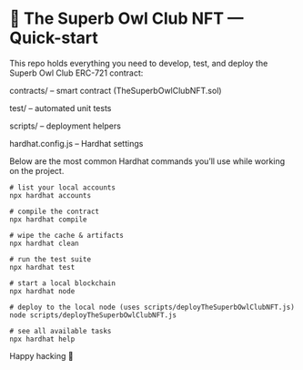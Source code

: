 # 🦉 The Superb Owl Club NFT — Quick-start

This repo holds everything you need to develop, test, and deploy the Superb Owl Club ERC-721 contract:

contracts/ – smart contract (TheSuperbOwlClubNFT.sol)

test/ – automated unit tests

scripts/ – deployment helpers

hardhat.config.js – Hardhat settings

Below are the most common Hardhat commands you’ll use while working on the project.

```shell
# list your local accounts
npx hardhat accounts

# compile the contract
npx hardhat compile

# wipe the cache & artifacts
npx hardhat clean

# run the test suite
npx hardhat test

# start a local blockchain
npx hardhat node

# deploy to the local node (uses scripts/deployTheSuperbOwlClubNFT.js)
node scripts/deployTheSuperbOwlClubNFT.js

# see all available tasks
npx hardhat help
```

Happy hacking 🦉









